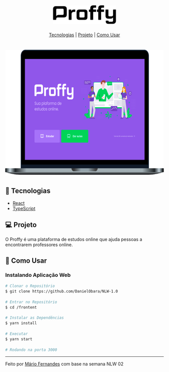 <h1 align="center">
    <img alt="Proffy" title="Proffy" src=".github/proffy.svg" width="200px" />
</h1>

<p align="center">
  <a href="#-tecnologias">Tecnologias</a> |
  <a href="#-projeto">Projeto</a> |
  <a href="#-como-usar">Como Usar</a>
</p>

<h1 align="center">
    <img alt="Proffy" title="#delicinha" src=".github/proffy-web.png" height="400px"/>
</h1>

## 🚀 Tecnologias
- [React](https://reactjs.org)
- [TypeScript](https://www.typescriptlang.org/)

## 💻 Projeto
O Proffy é uma plataforma de estudos online que ajuda pessoas a encontrarem professores online.

## 🤔 Como Usar

### Instalando Aplicação Web 

```bash
# Clonar o Repositório
$ git clone https://github.com/DanielObara/NLW-1.0

# Entrar no Repositório
$ cd /frontent

# Instalar as Dependências
$ yarn install

# Executar
$ yarn start

# Rodando na porta 3000
```

---

Feito por [Mário Fernandes](https://www.linkedin.com/in/mario-fernandes-dev/) com base na semana NLW 02
